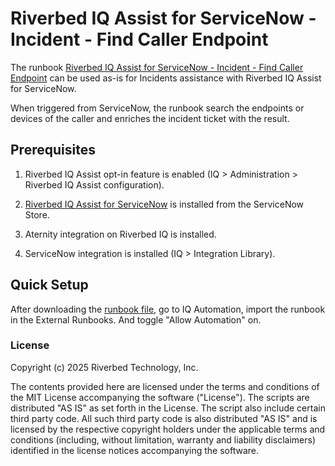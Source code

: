 # Riverbed IQ Assist for ServiceNow - Incident - Find Caller Endpoint

The runbook [Riverbed IQ Assist for ServiceNow - Incident - Find Caller Endpoint](./Riverbed%20IQ%20Assist%20for%20ServiceNow%20-%20Incident%20-%20Find%20Caller%20Endpoint.json) can be used as-is for Incidents assistance with Riverbed IQ Assist for ServiceNow.

When triggered from ServiceNow, the runbook search the endpoints or devices of the caller and enriches the incident ticket with the result.

## Prerequisites

1. Riverbed IQ Assist opt-in feature is enabled (IQ > Administration > Riverbed IQ Assist configuration).

2. [Riverbed IQ Assist for ServiceNow](https://store.servicenow.com/sn_appstore_store.do#!/store/search?q=Riverbed) is installed from the ServiceNow Store.

3. Aternity integration on Riverbed IQ is installed.

4. ServiceNow integration is installed (IQ > Integration Library).


## Quick Setup

After downloading the [runbook file](./Riverbed%20IQ%20Assist%20for%20ServiceNow%20-%20Incident%20-%20Find%20Caller%20Endpoint.json), go to IQ Automation, import the runbook in the External Runbooks. And toggle "Allow Automation" on.

### License

Copyright (c) 2025 Riverbed Technology, Inc.

The contents provided here are licensed under the terms and conditions of the MIT License accompanying the software ("License"). The scripts are distributed "AS IS" as set forth in the License. The script also include certain third party code. All such third party code is also distributed "AS IS" and is licensed by the respective copyright holders under the applicable terms and conditions (including, without limitation, warranty and liability disclaimers) identified in the license notices accompanying the software.
